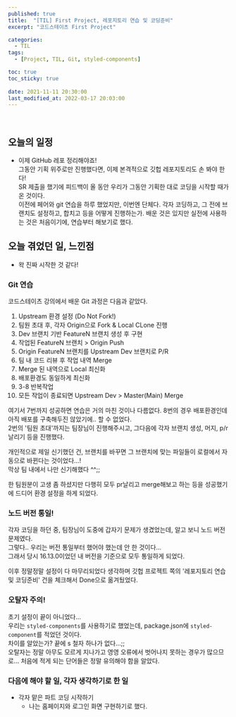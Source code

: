 ```yaml
---
published: true
title:  "[TIL] First Project, 레포지토리 연습 및 코딩준비"
excerpt: "코드스테이츠 First Project"

categories:
  - TIL
tags:
  - [Project, TIL, Git, styled-components]

toc: true
toc_sticky: true
 
date: 2021-11-11 20:30:00
last_modified_at: 2022-03-17 20:03:00
---
```

<br>

## 오늘의 일정  
- 이제 GitHub 레포 정리해야죠!  
그동안 기획 위주로만 진행했다면, 이제 본격적으로 깃헙 레포지토리도 손 봐야 한다!  
SR 제출을 했기에 피드백이 올 동안 우리가 그동안 기획한 대로 코딩을 시작할 때가 온 것이다.  
이전에 페어와 git 연습을 하루 했었지만, 이번엔 단체다. 각자 코딩하고, 그 전에 브랜치도 설정하고, 합치고 등을 어떻게 진행하는가. 배운 것은 있지만 실전에 사용하는 것은 처음이기에, 연습부터 해보기로 했다.   


## 오늘 겪었던 일, 느낀점  
- 왁 진짜 시작한 것 같다!  

### Git 연습  
코드스테이츠 강의에서 배운 Git 과정은 다음과 같았다.  

1. Upstream 환경 설정 (Do Not Fork!)  
2. 팀원 초대 후, 각자 Origin으로 Fork & Local CLone 진행  
3. Dev 브랜치 기반 FeatureN 브랜치 생성 후 구현  
4. 작업된 FeatureN 브랜치 > Origin Push  
5. Origin FeatureN 브랜치를 Upstream Dev 브랜치로 P/R  
6. 팀 내 코드 리뷰 후 작업 내역 Merge  
7. Merge 된 내역으로 Local 최신화  
8. 배포환경도 동일하게 최신화  
9. 3-8 반복작업  
10. 모든 작업이 종료되면 Upstream Dev > Master(Main) Merge  

여기서 7번까지 성공하면 연습은 거의 마친 것이나 다름없다. 8번의 경우 배포환경인데 아직 배포를 구축해두진 않았기에.. 할 수 없었다.  
2번의 '팀원 초대'까지는 팀장님이 진행해주시고, 그다음에 각자 브랜치 생성, 머지, p/r 날리기 등을 진행했다.  

개인적으로 제일 신기했던 건, 브랜치를 바꾸면 그 브랜치에 맞는 파일들이 로컬에서 자동으로 바뀐다는 것이었다...!  
막상 팀 내에서 나만 신기해했다 ^^;;  

한 팀원분이 고생 좀 하셨지만 다행히 모두 pr날리고 merge해보고 하는 등을 성공했기에 드디어 환경 설정을 하게 되었다.  

### 노드 버전 통일!  

각자 코딩을 하던 중, 팀장님이 도중에 갑자기 문제가 생겼었는데, 알고 보니 노드 버전 문제였다.  
그렇다.. 우리는 버전 통일부터 했어야 했는데 안 한 것이다...  
그래서 당시 16.13.0이었던 내 버전을 기준으로 모두 통일하게 되었다.  

이후 정말정말 설정이 다 마무리되었다 생각하며 깃헙 프로젝트 쪽의 '레포지토리 연습 및 코딩준비' 건을 체크해서 Done으로 옮겨뒀었다.  

### 오탈자 주의!  

초기 설정이 끝이 아니었다...  
우리는 `styled-components`를 사용하기로 했었는데, package.json에 `styled-component`를 적었던 것이다.  
차이를 알았는가? 끝에 s 철자 하나가 없다...;;  
오탈자는 정말 아무도 모르게 지나가고 영영 오류에서 벗어나지 못하는 경우가 많으므로... 처음에 적게 되는 단어들은 정말 유의해야 함을 알았다.  

### 다음에 해야 할 일, 각자 생각하기로 한 일  

- 각자 맡은 파트 코딩 시작하기
  - 나는 홈페이지와 로그인 화면 구현하기로 했다.  


<br/>
<br/>